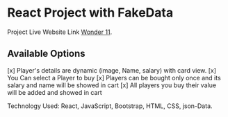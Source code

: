 # React Project with FakeData

Project Live Website Link [Wonder 11](https://wonder-11.netlify.app/).

## Available Options
[x] Player's details are dynamic (image, Name, salary) with card view.
[x] You Can select a Player to buy
[x] Players can be bought only once and its salary and name will be showed in cart
[x] All players you buy their value will be added and showed in cart

Technology Used: React, JavaScript, Bootstrap, HTML, CSS, json-Data.
